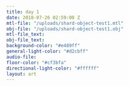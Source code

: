 ```yaml
---
title: day 1
date: 2018-07-26 02:59:00 Z
mtl-file: "/uploads/shard-object-test1.mtl"
obj-file: "/uploads/shard-object-test1.obj"
mtl-file_text: 
obj-file_text: 
background-color: "#e489ff"
general-light-color: "#d2cbff"
audio-file: 
floor-color: "#cf3bfa"
directional-light-color: "#ffffff"
layout: art
---
```


